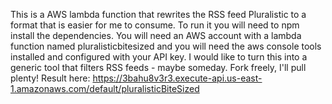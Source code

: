 This is a AWS lambda function that rewrites the RSS feed Pluralistic to a format that is easier for me to consume. To run it you will need to npm install the dependencies. You will need an AWS account with a lambda function named pluralisticbitesized and you will need the aws console tools installed and configured with your API key. I would like to turn this into a generic tool that filters RSS feeds - maybe someday. Fork freely, I'll pull plenty! Result here: https://3bahu8v3r3.execute-api.us-east-1.amazonaws.com/default/pluralisticBiteSized 
